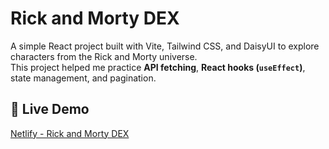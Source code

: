 # Rick and Morty DEX

A simple React project built with Vite, Tailwind CSS, and DaisyUI to explore characters from the Rick and Morty universe.  
This project helped me practice **API fetching**, **React hooks (`useEffect`)**, state management, and pagination.

## 🚀 Live Demo

[Netlify - Rick and Morty DEX](https://rickmortydex.netlify.app/)
